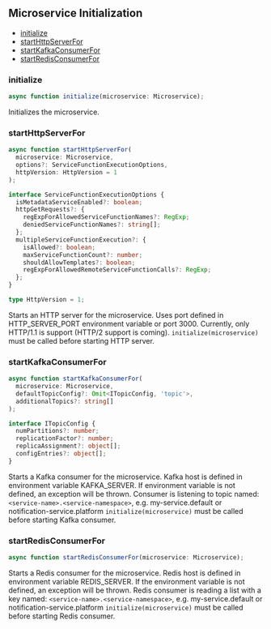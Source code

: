 ## Microservice Initialization

- [initialize](#initialize)
- [startHttpServerFor](#startHttpServerFor)
- [startKafkaConsumerFor](#startKafkaConsumerFor)
- [startRedisConsumerFor](#startRedisConsumerFor)

### <a name="initialize"></a> initialize

```typescript
async function initialize(microservice: Microservice);
```

Initializes the microservice.

### <a name="startHttpServerFor"></a> startHttpServerFor

```typescript
async function startHttpServerFor(
  microservice: Microservice,
  options?: ServiceFunctionExecutionOptions,
  httpVersion: HttpVersion = 1
);

interface ServiceFunctionExecutionOptions {
  isMetadataServiceEnabled?: boolean;
  httpGetRequests?: {
    regExpForAllowedServiceFunctionNames?: RegExp;
    deniedServiceFunctionNames?: string[];
  };
  multipleServiceFunctionExecution?: {
    isAllowed?: boolean;
    maxServiceFunctionCount?: number;
    shouldAllowTemplates?: boolean;
    regExpForAllowedRemoteServiceFunctionCalls?: RegExp;
  };
}

type HttpVersion = 1;
```

Starts an HTTP server for the microservice.
Uses port defined in HTTP_SERVER_PORT environment variable or port 3000.
Currently, only HTTP/1.1 is support (HTTP/2 support is coming).
`initialize(microservice)` must be called before starting HTTP server.

### <a name="startKafkaConsumerFor"></a> startKafkaConsumerFor

```typescript
async function startKafkaConsumerFor(
  microservice: Microservice,
  defaultTopicConfig?: Omit<ITopicConfig, 'topic'>,
  additionalTopics?: string[]
);

interface ITopicConfig {
  numPartitions?: number;
  replicationFactor?: number;
  replicaAssignment?: object[];
  configEntries?: object[];
}
```

Starts a Kafka consumer for the microservice.
Kafka host is defined in environment variable KAFKA_SERVER. If environment variable is not defined, an exception will be thrown.
Consumer is listening to topic named: `<service-name>.<service-namespace>`, e.g. my-service.default or notification-service.platform
`initialize(microservice)` must be called before starting Kafka consumer.

### <a name="startRedisConsumerFor"></a> startRedisConsumerFor

```typescript
async function startRedisConsumerFor(microservice: Microservice);
```

Starts a Redis consumer for the microservice.
Redis host is defined in environment variable REDIS_SERVER. If the environment variable is not defined, an exception will be thrown.
Redis consumer is reading a list with a key named: `<service-name>.<service-namespace>`, e.g. my-service.default or notification-service.platform
`initialize(microservice)` must be called before starting Redis consumer.
